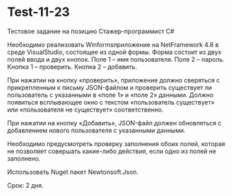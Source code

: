 # Test-11-23
Тестовое задание на позицию Стажер-программист C#

Необходимо реализовать Winformsприложение на NetFramework 4.8 в среде VisualStudio, состоящее из одной формы. 
Форма состоит из двух полей ввода и двух кнопок.
Поле 1 – имя пользователя.
Поле 2 – пароль.
Кнопка 1 – проверить.
Кнопка 2 – добавить.

При нажатии на кнопку «проверить», приложение должно сверяться с прикрепленным к письму JSON-файлом и проверить существует ли пользователь с указанными в «поле 1» и «поле 2» данными. Должно появиться всплывающее окно с текстом «пользователь существует» или «пользователя не существует» соответственно.

При нажатии на кнопку «Добавить», JSON-файл должен обновляться с добавлением нового пользователя с указанными данными. 

Необходимо предусмотреть проверку заполнения обоих полей, которая не позволяет совершать какие-либо действия, если одно из полей не заполнено.

Использовать Nuget пакет Newtonsoft.Json.

Срок: 2 дня.
